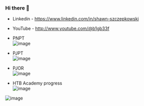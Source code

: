 ### Hi there 👋

-	Linkedin - https://www.linkedin.com/in/shawn-szczepkowski

-	YouTube - http://www.youtube.com/@b1gb33f

-	PNPT  
![image](https://github.com/b1g-b33f/B1g-B33f/assets/130265537/f0c6e316-40e1-43fe-96fd-d8abe6609718)

-	PJPT  
 ![image](https://github.com/b1g-b33f/B1g-B33f/assets/130265537/db6a48e6-cdd1-4f44-abdc-9ed7195f222c)
 
- PJOR  
![image](https://github.com/b1g-b33f/B1g-B33f/assets/130265537/f22bbbde-599c-4103-b12d-ca0301a36a8d)

- HTB Academy progress  
![image](https://github.com/b1g-b33f/B1g-B33f/assets/130265537/4e3c6470-d68c-4434-97f5-5f6149fb4531)
  
![image](https://github.com/b1g-b33f/B1g-B33f/assets/130265537/e5ca5515-4e67-4c36-812d-970de679c203)









